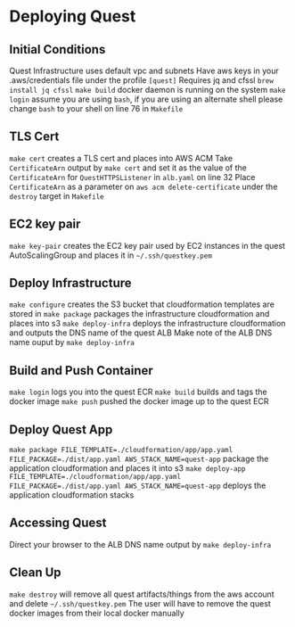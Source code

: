 # Deploying Quest

## Initial Conditions

Quest Infrastructure uses default vpc and subnets
Have aws keys in your .aws/credentials file under the profile `[quest]`
Requires jq and cfssl `brew install jq cfssl`
`make build` docker daemon is running on the system
`make login` assume you are using `bash`, if you are using an alternate shell please change `bash` to your shell on line 76 in `Makefile`

## TLS Cert

`make cert` creates a TLS cert and places into AWS ACM
Take `CertificateArn` output by `make cert` and set it as the value of the `CertificateArn` for `QuestHTTPSListener` in `alb.yaml` on line 32
Place `CertificateArn` as a parameter on `aws acm delete-certificate` under the `destroy` target in `Makefile`

## EC2 key pair

`make key-pair` creates the EC2 key pair used by EC2 instances in the quest AutoScalingGroup and places it in `~/.ssh/questkey.pem`

## Deploy Infrastructure

`make configure` creates the S3 bucket that cloudformation templates are stored in
`make package` packages the infrastructure cloudformation and places into s3
`make deploy-infra` deploys the infrastructure cloudformation and outputs the DNS name of the quest ALB
Make note of the ALB DNS name ouput by `make deploy-infra`

## Build and Push Container

`make login` logs you into the quest ECR
`make build` builds and tags the docker image
`make push` pushed the docker image up to the quest ECR

## Deploy Quest App

`make package FILE_TEMPLATE=./cloudformation/app/app.yaml FILE_PACKAGE=./dist/app.yaml AWS_STACK_NAME=quest-app` package the application cloudformation and places it into s3
`make deploy-app FILE_TEMPLATE=./cloudformation/app/app.yaml FILE_PACKAGE=./dist/app.yaml AWS_STACK_NAME=quest-app` deploys the application cloudformation stacks

## Accessing Quest

Direct your browser to the ALB DNS name output by `make deploy-infra`

## Clean Up

`make destroy` will remove all quest artifacts/things from the aws account and delete `~/.ssh/questkey.pem`
The user will have to remove the quest docker images from their local docker manually